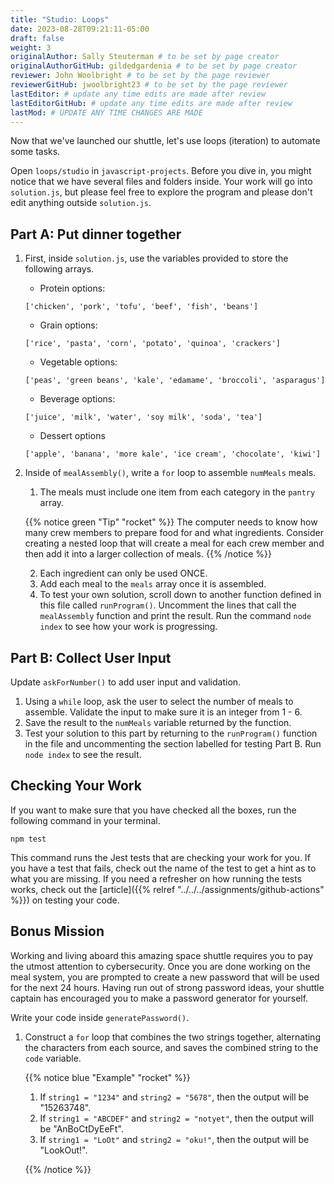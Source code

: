 ```yaml
---
title: "Studio: Loops"
date: 2023-08-28T09:21:11-05:00
draft: false
weight: 3
originalAuthor: Sally Steuterman # to be set by page creator
originalAuthorGitHub: gildedgardenia # to be set by page creator
reviewer: John Woolbright # to be set by the page reviewer
reviewerGitHub: jwoolbright23 # to be set by the page reviewer
lastEditor: # update any time edits are made after review
lastEditorGitHub: # update any time edits are made after review
lastMod: # UPDATE ANY TIME CHANGES ARE MADE
---
```


Now that we've launched our shuttle, let's use loops (iteration) to
automate some tasks.

Open `loops/studio` in `javascript-projects`. Before you dive in, you might notice that we have several files and folders inside.
Your work will go into `solution.js`, but please feel free to explore the program and please don't edit anything outside `solution.js`.

## Part A: Put dinner together

1. First, inside `solution.js`, use the variables provided to store the following arrays.

   - Protein options:
   ```console
   ['chicken', 'pork', 'tofu', 'beef', 'fish', 'beans']
   ```

   - Grain options:
   ```console
   ['rice', 'pasta', 'corn', 'potato', 'quinoa', 'crackers']
   ```

   - Vegetable options:
   ```console
   ['peas', 'green beans', 'kale', 'edamame', 'broccoli', 'asparagus']
   ```

   - Beverage options:
   ```console
   ['juice', 'milk', 'water', 'soy milk', 'soda', 'tea']
   ```

   - Dessert options
   ```console
   ['apple', 'banana', 'more kale', 'ice cream', 'chocolate', 'kiwi']
   ```


2. Inside of `mealAssembly()`, write a `for` loop to assemble `numMeals` meals.

   1. The meals must include one item from each category in the `pantry` array.

   {{% notice green "Tip" "rocket" %}}
   The computer needs to know how many crew members to prepare food for and what ingredients. Consider creating a nested loop that will create a meal for each crew member and then add it into a larger collection of meals.
   {{% /notice %}}

   2. Each ingredient can only be used ONCE.
   3. Add each meal to the `meals` array once it is assembled.
   4. To test your own solution, scroll down to another function defined in this file called `runProgram()`. Uncomment the lines that call the `mealAssembly` function and print the result. Run the command `node index` to see how your work is progressing.

## Part B: Collect User Input

Update `askForNumber()` to add user input and validation.

1. Using a `while` loop, ask the user to select the number of meals to assemble. Validate the input to make sure it is an integer from 1 - 6.
2. Save the result to the `numMeals` variable returned by the function.
3. Test your solution to this part by returning to the `runProgram()` function in the file and uncommenting the section labelled for testing Part B. Run `node index` to see the result.

## Checking Your Work

If you want to make sure that you have checked all the boxes, run the following command in your terminal.

```console
npm test
```

This command runs the Jest tests that are checking your work for you. If you have a test that fails, check out the name of the test to get a hint as to what you are missing.
If you need a refresher on how running the tests works, check out the [article]({{% relref "../../../assignments/github-actions" %}}) on testing your code.

## Bonus Mission

Working and living aboard this amazing space shuttle requires you to pay the utmost attention to cybersecurity.
Once you are done working on the meal system, you are prompted to create a new password that will be used for the next 24 hours.
Having run out of strong password ideas, your shuttle captain has encouraged you to make a password generator for yourself.

Write your code inside `generatePassword()`.

1. Construct a `for` loop that combines the two strings together, alternating the characters from each source, and saves the combined string to the `code` variable.

   {{% notice blue "Example" "rocket" %}}

   1. If `string1 = "1234"` and `string2 = "5678"`, then the output will be "15263748".
   1. If `string1 = "ABCDEF"` and `string2 = "notyet"`, then the output will be "AnBoCtDyEeFt".
   1. If `string1 = "LoOt"` and `string2 = "oku!"`, then the output will be "LookOut!".

   {{% /notice %}}
